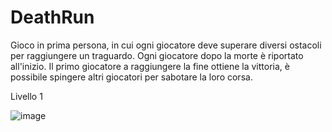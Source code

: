 # DeathRun

Gioco in prima persona, in cui ogni giocatore deve superare diversi ostacoli per raggiungere un traguardo.
Ogni giocatore dopo la morte è riportato all'inizio.
Il primo giocatore a raggiungere la fine ottiene la vittoria, è possibile spingere altri giocatori per sabotare la loro corsa.

Livello 1

![image](>https://github.com/Francesco-Tamburini/DeathRun-TamburiniVincenziFontana/blob/main/Photos/levels.png?raw=true)
